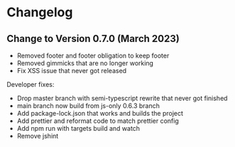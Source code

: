 # Changelog

## Change to Version 0.7.0 (March 2023)

-   Removed footer and footer obligation to keep footer
-   Removed gimmicks that are no longer working
-   Fix XSS issue that never got released

Developer fixes:

-   Drop master branch with semi-typescript rewrite that never got finished
-   main branch now build from js-only 0.6.3 branch
-   Add package-lock.json that works and builds the project
-   Add prettier and reformat code to match prettier config
-   Add npm run <target> with targets build and watch
-   Remove jshint

